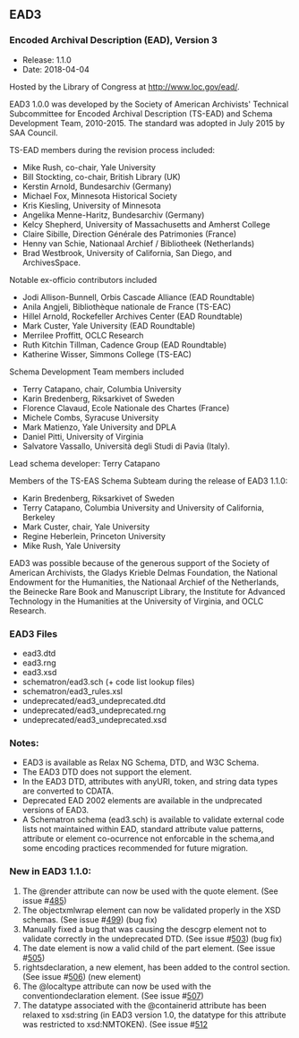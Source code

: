 ## EAD3
### Encoded Archival Description (EAD), Version 3
* Release: 1.1.0
* Date: 2018-04-04

Hosted by the Library of Congress at http://www.loc.gov/ead/.

EAD3 1.0.0 was developed by the Society of American Archivists' Technical Subcommittee for Encoded Archival Description (TS-EAD) and Schema Development Team, 2010-2015. The standard was adopted in July 2015 by SAA Council.

TS-EAD members during the revision process included:
* Mike Rush, co-chair, Yale University
* Bill Stockting, co-chair, British Library (UK)
* Kerstin Arnold, Bundesarchiv (Germany)
* Michael Fox, Minnesota Historical Society
* Kris Kiesling, University of Minnesota
* Angelika Menne-Haritz, Bundesarchiv (Germany)
* Kelcy Shepherd, University of Massachusetts and Amherst College
* Claire Sibille, Direction Générale des Patrimonies (France)
* Henny van Schie, Nationaal Archief / Bibliotheek (Netherlands)
* Brad Westbrook, University of California, San Diego, and ArchivesSpace.

Notable ex-officio contributors included
* Jodi Allison-Bunnell, Orbis Cascade Alliance (EAD Roundtable)
* Anila Angjeli, Bibliothèque nationale de France (TS-EAC)
* Hillel Arnold, Rockefeller Archives Center (EAD Roundtable)
* Mark Custer, Yale University (EAD Roundtable)
* Merrilee Proffitt, OCLC Research
* Ruth Kitchin Tillman, Cadence Group (EAD Roundtable)
* Katherine Wisser, Simmons College (TS-EAC)

Schema Development Team members included
* Terry Catapano, chair, Columbia University
* Karin Bredenberg, Riksarkivet of Sweden
* Florence Clavaud, Ecole Nationale des Chartes (France)
* Michele Combs, Syracuse University
* Mark Matienzo, Yale University and DPLA
* Daniel Pitti, University of Virginia
* Salvatore Vassallo, Università degli Studi di Pavia (Italy).

Lead schema developer: Terry Catapano

Members of the TS-EAS Schema Subteam during the release of EAD3 1.1.0:
* Karin Bredenberg, Riksarkivet of Sweden
* Terry Catapano, Columbia University and University of California, Berkeley
* Mark Custer, chair, Yale University
* Regine Heberlein, Princeton University
* Mike Rush, Yale University

EAD3 was possible because of the generous support of the Society of American Archivists, the Gladys Krieble Delmas Foundation, the National Endowment for the Humanities, the Nationaal Archief of the Netherlands, the Beinecke Rare Book and Manuscript Library, the Institute for Advanced Technology in the Humanities at the University of Virginia, and OCLC Research.

### EAD3 Files
* ead3.dtd
* ead3.rng
* ead3.xsd
* schematron/ead3.sch (+ code list lookup files)
* schematron/ead3_rules.xsl
* undeprecated/ead3_undeprecated.dtd
* undeprecated/ead3_undeprecated.rng
* undeprecated/ead3_undeprecated.xsd

### Notes:
* EAD3 is available as Relax NG Schema, DTD, and W3C Schema.
* The EAD3 DTD does not support the <objectxmlwrap> element.
* In the EAD3 DTD, attributes with anyURI, token, and string data types are converted to CDATA.
* Deprecated EAD 2002 elements are available in the undprecated versions of EAD3.
* A Schematron schema (ead3.sch) is available to validate external code lists not maintained within EAD, standard attribute value patterns, attribute or element co-ocurrence not enforcable in the schema,and some encoding practices recommended for future migration.

### New in EAD3 1.1.0:
1. The @render attribute can now be used with the quote element. (See issue #[485](https://github.com/SAA-SDT/EAD3/issues/485))
2. The objectxmlwrap element can now be validated properly in the XSD schemas. (See issue #[499](https://github.com/SAA-SDT/EAD3/issues/499)) (bug fix)
3. Manually fixed a bug that was causing the descgrp element not to validate correctly in the undeprecated DTD. (See issue #[503](https://github.com/SAA-SDT/EAD3/issues/503)) (bug fix)
4. The date element is now a valid child of the part element. (See issue #[505](https://github.com/SAA-SDT/EAD3/issues/505))
5. rightsdeclaration, a new element, has been added to the control section. (See issue #[506](https://github.com/SAA-SDT/EAD3/issues/506)) (new element)
6. The @localtype attribute can now be used with the conventiondeclaration element. (See issue #[507](https://github.com/SAA-SDT/EAD3/issues/507))  
7. The datatype associated with the @containerid attribute has been relaxed to xsd:string (in EAD3 version 1.0, the datatype for this attribute was restricted to xsd:NMTOKEN). (See issue #[512](https://github.com/SAA-SDT/EAD3/issues/512)
